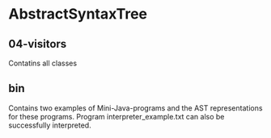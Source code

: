 # AbstractSyntaxTree
## 04-visitors
Contatins all classes
## bin
Contains two examples of Mini-Java-programs and the AST representations for these programs. Program interpreter_example.txt can also be successfully interpreted.
